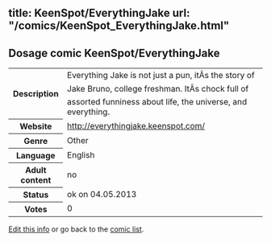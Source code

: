 title: KeenSpot/EverythingJake
url: "/comics/KeenSpot_EverythingJake.html"
---
Dosage comic KeenSpot/EverythingJake
-----------------------------------------

<p id="msg"></p>
<script type="text/javascript">
if (window.location.search === '?edit_info_mail=sent_ok') {
  var elem = document.getElementById("msg");
  elem.innerHTML = 'Edited information sucessfully sent for review, which is usually done daily. Thanks!';
  elem.className = 'ok';
}
</script>
<table class="comicinfo">
<tr>
<th>Description</th><td>Everything Jake is not just a pun, itÂs the story of Jake Bruno, college freshman. ItÂs chock full of assorted funniness about life, the universe, and everything.</td>
</tr>
<tr>
<th>Website</th><td><a href="http://everythingjake.keenspot.com/">http://everythingjake.keenspot.com/</a></td>
</tr>
<tr>
<th>Genre</th><td>Other</td>
</tr>
<tr>
<th>Language</th><td>English</td>
</tr>
<tr>
<th>Adult content</th><td>no</td>
</tr>
<tr>
<th>Status</th><td>ok on 04.05.2013</td>
</tr>
<tr>
<th>Votes</th><td>0</td>
</tr>
</table>

[Edit this info](KeenSpot_EverythingJake_edit.html) or go back to the [comic list](../comic-index.html).
